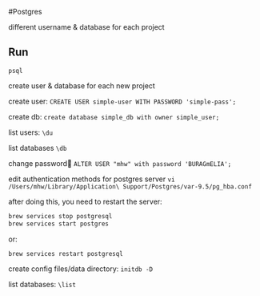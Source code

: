 #Postgres

different username & database for each project

## Run
`psql`

create user & database for each new project

create user:
`CREATE USER simple-user WITH PASSWORD 'simple-pass';`

create db:
`create database simple_db with owner simple_user;`

list users:
`\du`

list databases
`\db`

change password
`ALTER USER "mhw" with password 'BURAGmELIA';`

edit authentication methods for postgres server
`vi /Users/mhw/Library/Application\ Support/Postgres/var-9.5/pg_hba.conf`

after doing this, you need to restart the server:

```bash
brew services stop postgresql
brew services start postgres
```

or:

```bash
brew services restart postgresql
```


create config files/data directory:
`initdb -D`

list databases:
`\list`


